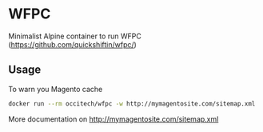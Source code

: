 # WFPC

Minimalist Alpine container to run WFPC (https://github.com/quickshiftin/wfpc/)

## Usage

To warn you Magento cache
```bash
docker run --rm occitech/wfpc -w http://mymagentosite.com/sitemap.xml
```
More documentation on http://mymagentosite.com/sitemap.xml
